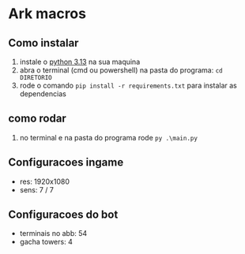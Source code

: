# Ark macros
## Como instalar
1. instale o [python 3.13](https://www.python.org/) na sua maquina
2. abra o terminal (cmd ou powershell) na pasta do programa: `cd DIRETORIO`
3. rode o comando `pip install -r requirements.txt` para instalar as dependencias

## como rodar
1. no terminal e na pasta do programa rode `py .\main.py`

## Configuracoes ingame
- res: 1920x1080
- sens: 7 / 7

## Configuracoes do bot
- terminais no abb: 54
- gacha towers: 4
